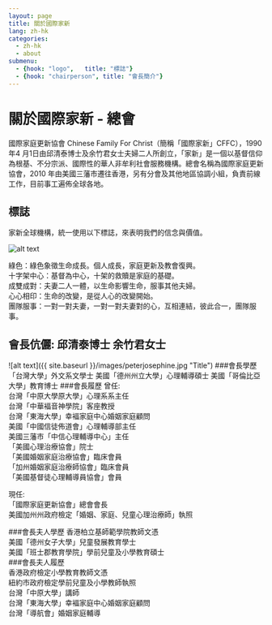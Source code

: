 ```yaml
---
layout: page
title: 關於國際家新
lang: zh-hk
categories: 
  - zh-hk
  - about
submenu:
  - {hook: "logo",   title: "標誌"}
  - {hook: "chairperson", title: "會長簡介"}
---
```


關於國際家新 - 總會
===================
國際家庭更新協會 Chinese Family For Christ（簡稱「國際家新」CFFC），1990年4 月1日由邱清泰博士及余竹君女士夫婦二人所創立，「家新」是一個以基督信仰為根基、不分宗派、國際性的華人非牟利社會服務機構。總會名稱為國際家庭更新協會，2010
年由美國三藩市遷往香港，另有分會及其他地區協調小組，負責前線工作，目前事工遍佈全球各地。

標誌<a name="logo">&nbsp;</a>
---
家新全球機構，統一使用以下標誌，來表明我們的信念與價值。
<div class="row">
<div class="col-md-3">
<img class="img-responsive" src="{{ site.baseurl }}/css/images/logo.png" alt="alt text" title="Title">
</div>
</div>

綠色：綠色象徵生命成長。個人成長，家庭更新及教會復興。   
十字架中心：基督為中心，十架的救贖是家庭的基礎。  
成雙成對：夫妻二人一體，以生命影響生命，服事其他夫婦。  
心心相印：生命的改變，是從人心的改變開始。  
團隊服事：一對一對夫妻，一對一對夫妻對的心，互相連結，彼此合一，團隊服事。   
   
  
  
  
  
   
會長伉儷: 邱清泰博士 余竹君女士<a name="chairperson">&nbsp;</a>
-------------------------------
![alt text]({{ site.baseurl }}/images/peterjosephine.jpg "Title")
###會長學歷
「台灣大學」外文系文學士
美國「德州州立大學」心理輔導碩士
美國「哥倫比亞大學」教育博士
###會長履歷
曾任:  
  台灣「中原大學原大學」心理系系主任  
  台灣「中華褔音神學院」客座教授  
  台灣「東海大學」幸褔家庭中心婚姻家庭顧問   
  美國「中國信徒佈道會」心理輔導部主任  
  美國三藩巿「中信心理輔導中心」主任  
  「美國心理治療協會」院士  
  「美國婚姻家庭治療協會」臨床會員  
  「加州婚姻家庭治療師協會」臨床會員  
  「美國基督徒心理輔導員協會」會員  

現任:  
「國際家庭更新協會」總會會長  
美國加州州政府檢定「婚姻、家庭、兒童心理治療師」執照  

###會長夫人學歷
香港柏立基師範學院教師文憑  
美國「德州女子大學」兒童發展教育學士  
美國「班士郡教育學院」學前兒童及小學教育碩士  
###會長夫人履歷  
香港政府檢定小學教育教師文憑  
紐約市政府檢定學前兒童及小學教師執照  
台灣「中原大學」講師  
台灣「東海大學」幸褔家庭中心婚姻家庭顧問  
台灣「導航會」婚姻家庭輔導  

